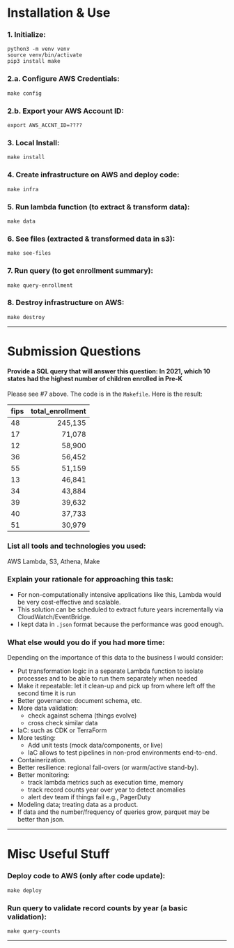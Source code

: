 # Installation & Use

### 1. Initialize:
```
python3 -m venv venv
source venv/bin/activate
pip3 install make
```

### 2.a. Configure AWS Credentials:
```
make config
```

### 2.b. Export your AWS Account ID:
```
export AWS_ACCNT_ID=????
```

### 3. Local Install:
```
make install
```

### 4. Create infrastructure on AWS and deploy code:
```
make infra
```

### 5. Run lambda function (to extract & transform data):
```
make data
```

### 6. See files (extracted & transformed data in s3):
```
make see-files
```

### 7. Run query (to get enrollment summary):
```
make query-enrollment
```

### 8. Destroy infrastructure on AWS:
```
make destroy
```
___
# Submission Questions
#### Provide a SQL query that will answer this question: In 2021, which 10 states had the highest number of children enrolled in Pre-K

Please see #7 above. The code is in the `Makefile`. Here is the result:

| fips | total_enrollment |
|------|-----------------:|
| 48   |          245,135 |
| 17   |           71,078 |
| 12   |           58,900 |
| 36   |           56,452 |
| 55   |           51,159 |
| 13   |           46,841 |
| 34   |           43,884 |
| 39   |           39,632 |
| 40   |           37,733 |
| 51   |           30,979 |

### List all tools and technologies you used:

AWS Lambda, S3, Athena, Make

### Explain your rationale for approaching this task:

- For non-computationally intensive applications like this, Lambda would be very cost-effective and scalable.
- This solution can be scheduled to extract future years incrementally via CloudWatch/EventBridge.
- I kept data in `.json` format because the performance was good enough. 

### What else would you do if you had more time:
Depending on the importance of this data to the business I would consider:
- Put transformation logic in a separate Lambda function to isolate processes and to be able to run them separately when needed
- Make it repeatable: let it clean-up and pick up from where left off the second time it is run
- Better governance: document schema, etc. 
- More data validation:
  - check against schema (things evolve)
  - cross check similar data
- IaC: such as CDK or TerraForm
- More testing:
  - Add unit tests (mock data/components, or live)
  - IaC allows to test pipelines in non-prod environments end-to-end.
- Containerization.
- Better resilience: regional fail-overs (or warm/active stand-by).
- Better monitoring: 
  - track lambda metrics such as execution time, memory
  - track record counts year over year to detect anomalies
  - alert dev team if things fail e.g., PagerDuty
- Modeling data; treating data as a product. 
- If data and the number/frequency of queries grow, parquet may be better than json.
___
# Misc Useful Stuff
### Deploy code to AWS (only after code update):
```
make deploy
```

### Run query to validate record counts by year (a basic validation):
```
make query-counts
```
___


